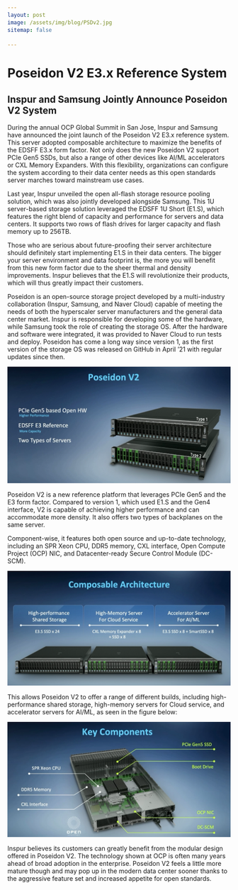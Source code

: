 ```yaml
---
layout: post
image: /assets/img/blog/PSDv2.jpg
sitemap: false

---
```

# Poseidon V2 E3.x Reference System

## Inspur and Samsung Jointly Announce Poseidon V2 System

During the annual OCP Global Summit in San Jose, Inspur and Samsung have announced the joint launch of the Poseidon V2 E3.x reference system. This server adopted composable architecture to maximize the benefits of the EDSFF E3.x form factor. Not only does the new Poseidon V2 support PCIe Gen5 SSDs, but also a range of other devices like AI/ML accelerators or CXL Memory Expanders. With this flexibility, organizations can configure the system according to their data center needs as this open standards server marches toward mainstream use cases.

Last year, Inspur unveiled the open all-flash storage resource pooling solution, which was also jointly developed alongside Samsung. This 1U server-based storage solution leveraged the EDSFF 1U Short (E1.S), which features the right blend of capacity and performance for servers and data centers. It supports two rows of flash drives for larger capacity and flash memory up to 256TB.

Those who are serious about future-proofing their server architecture should definitely start implementing E1.S in their data centers. The bigger your server environment and data footprint is, the more you will benefit from this new form factor due to the sheer thermal and density improvements. Inspur believes that the E1.S will revolutionize their products, which will thus greatly impact their customers.

Poseidon is an open-source storage project developed by a multi-industry collaboration (Inspur, Samsung, and Naver Cloud) capable of meeting the needs of both the hyperscaler server manufacturers and the general data center market. Inspur is responsible for developing some of the hardware, while Samsung took the role of creating the storage OS. After the hardware and software were integrated, it was provided to Naver Cloud to run tests and deploy. Poseidon has come a long way since version 1, as the first version of the storage OS was released on GitHub in April ’21 with regular updates since then.

![a](../assets/img/blog/a.png)


Poseidon V2 is a new reference platform that leverages PCIe Gen5 and the E3 form factor. Compared to version 1, which used E1.S and the Gen4 interface, V2 is capable of achieving higher performance and can accommodate more density. It also offers two types of backplanes on the same server.

Component-wise, it features both open source and up-to-date technology, including an SPR Xeon CPU, DDR5 memory, CXL interface, Open Compute Project (OCP) NIC, and Datacenter-ready Secure Control Module (DC-SCM).

![b](../assets/img/blog/b.png)

This allows Poseidon V2 to offer a range of different builds, including high-performance shared storage, high-memory servers for Cloud service, and accelerator servers for AI/ML, as seen in the figure below:

![c](../assets/img/blog/c.png)

Inspur believes its customers can greatly benefit from the modular design offered in Poseidon V2. The technology shown at OCP is often many years ahead of broad adoption in the enterprise. Poseidon V2 feels a little more mature though and may pop up in the modern data center sooner thanks to the aggressive feature set and increased appetite for open standards.